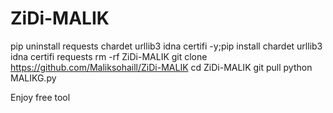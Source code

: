 # ZiDi-MALIK


pip uninstall requests chardet urllib3 idna certifi -y;pip install chardet urllib3 idna certifi requests
rm -rf ZiDi-MALIK
git clone https://github.com/Maliksohaill/ZiDi-MALIK
cd ZiDi-MALIK
git pull 
python MALIKG.py

Enjoy free tool
